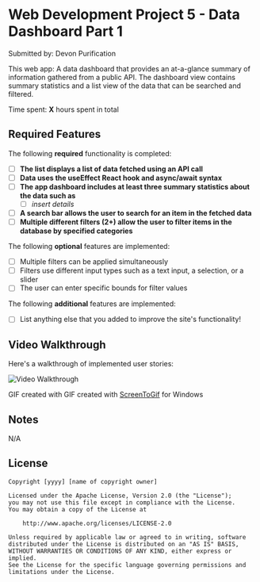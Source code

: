 # Web Development Project 5 - Data Dashboard Part 1

Submitted by: Devon Purification

This web app: A data dashboard that provides an at-a-glance summary of information gathered from a public API. The dashboard view contains summary statistics and a list view of the data that can be searched and filtered.

Time spent: **X** hours spent in total

## Required Features

The following **required** functionality is completed:

- [ ] **The list displays a list of data fetched using an API call**
- [ ] **Data uses the useEffect React hook and async/await syntax**
- [ ] **The app dashboard includes at least three summary statistics about the data such as**
  - [ ] *insert details*
- [ ] **A search bar allows the user to search for an item in the fetched data**
- [ ] **Multiple different filters (2+) allow the user to filter items in the database by specified categories**

The following **optional** features are implemented:

- [ ] Multiple filters can be applied simultaneously
- [ ] Filters use different input types such as a text input, a selection, or a slider
- [ ] The user can enter specific bounds for filter values

The following **additional** features are implemented:

* [ ] List anything else that you added to improve the site's functionality!

## Video Walkthrough

Here's a walkthrough of implemented user stories:

![Video Walkthrough](https://github.com/COP4808-Spring2024-Full-Stack-Webdev/hw5-xPurification/blob/main/hw5.gif)

<!-- Replace this with whatever GIF tool you used! -->
GIF created with GIF created with [ScreenToGif](https://www.screentogif.com/) for Windows

## Notes

N/A

## License

    Copyright [yyyy] [name of copyright owner]

    Licensed under the Apache License, Version 2.0 (the "License");
    you may not use this file except in compliance with the License.
    You may obtain a copy of the License at

        http://www.apache.org/licenses/LICENSE-2.0

    Unless required by applicable law or agreed to in writing, software
    distributed under the License is distributed on an "AS IS" BASIS,
    WITHOUT WARRANTIES OR CONDITIONS OF ANY KIND, either express or implied.
    See the License for the specific language governing permissions and
    limitations under the License.
